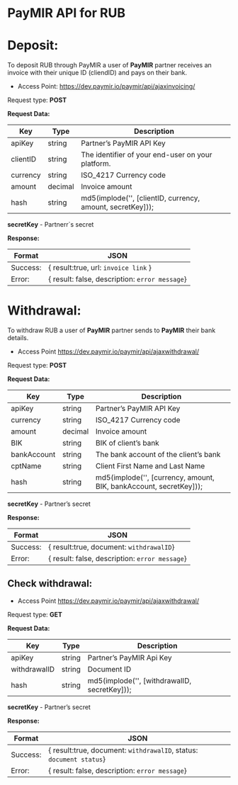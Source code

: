 # PayMIR API for RUB
# Deposit:

To deposit RUB through PayMIR a user of **PayMIR** partner receives an invoice with their unique ID (cliendID) and pays on their bank.

* Access Point: https://dev.paymir.io/paymir/api/ajaxinvoicing/

Request type: **POST**

**Request Data:**

Key | Type | Description
----- | ----- | -----
apiKey | string | Partner’s PayMIR API Key
clientID | string | The identifier of your end-user on your platform.
currency | string | ISO_4217 Currency code
amount | decimal | Invoice amount
hash | string | md5(implode('', [clientID, currency, amount, secretKey]));

**secretKey** - Partnerr`s secret

**Response:**

Format | JSON
----- | -----
Success: | {   result:true,   url: ```invoice link``` }
Error: | {   result: false,   description: ```error message```}

# Withdrawal:

To withdraw RUB a user of **PayMIR** partner sends to **PayMIR** their bank details.

* Access Point https://dev.paymir.io/paymir/api/ajaxwithdrawal/

Request type: **POST**

**Request Data:**

Key | Type | Description
----- | ----- | -----
apiKey | string | Partner’s PayMIR API Key
currency | string | ISO_4217 Currency code
amount | decimal | Invoice amount
BIK | string | BIK of client’s bank
bankAccount | string | The bank account of the client’s bank
cptName | string | Client First Name and Last Name
hash | string | md5(implode('', [currency, amount, BIK, bankAccount, secretKey]));

**secretKey** - Partner’s secret

**Response:**

Format | JSON
----- | -----
Success: | {   result:true,   document: ```withdrawalID```}
Error: | {   result: false,   description: ```error message```}


## Check withdrawal:
* Access Point https://dev.paymir.io/paymir/api/ajaxwithdrawal/

Request type: **GET**

**Request Data:**

Key | Type | Description
----- | ----- | -----
apiKey | string | Partner’s PayMIR Api Key
withdrawalID | string | Document ID
hash | string | md5(implode('', [withdrawalID, secretKey]));

**secretKey** - Partner’s secret

**Response:**

Format | JSON
----- | -----
Success: | {   result:true,   document: ```withdrawalID```,   status: ```document status```}
Error: | {   result: false,   description: ```error message```}

